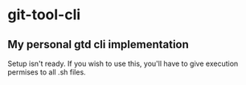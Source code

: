 # git-tool-cli
## My personal gtd cli implementation
Setup isn't ready. If you wish to use this, you'll have to give execution permises to all .sh files.
